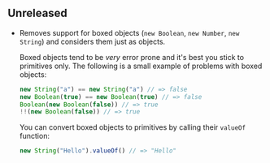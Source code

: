 ## Unreleased
- Removes support for boxed objects (`new Boolean`, `new Number`, `new String`)
  and considers them just as objects.

  Boxed objects tend to be *very* error prone and it's best you stick to
  primitives only. The following is a small example of problems with boxed
  objects:

  ```javascript
  new String("a") == new String("a") // => false
  new Boolean(true) == new Boolean(true) // => false
  Boolean(new Boolean(false)) // => true
  !!(new Boolean(false)) // => true
  ```

  You can convert boxed objects to primitives by calling their `valueOf`
  function:
  ```javascript
  new String("Hello").valueOf() // => "Hello"
  ```
